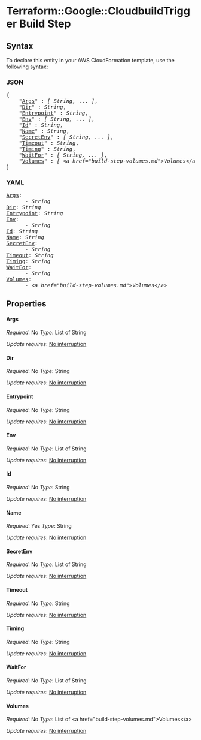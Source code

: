 # Terraform::Google::CloudbuildTrigger Build Step

## Syntax

To declare this entity in your AWS CloudFormation template, use the following syntax:

### JSON

<pre>
{
    "<a href="#args" title="Args">Args</a>" : <i>[ String, ... ]</i>,
    "<a href="#dir" title="Dir">Dir</a>" : <i>String</i>,
    "<a href="#entrypoint" title="Entrypoint">Entrypoint</a>" : <i>String</i>,
    "<a href="#env" title="Env">Env</a>" : <i>[ String, ... ]</i>,
    "<a href="#id" title="Id">Id</a>" : <i>String</i>,
    "<a href="#name" title="Name">Name</a>" : <i>String</i>,
    "<a href="#secretenv" title="SecretEnv">SecretEnv</a>" : <i>[ String, ... ]</i>,
    "<a href="#timeout" title="Timeout">Timeout</a>" : <i>String</i>,
    "<a href="#timing" title="Timing">Timing</a>" : <i>String</i>,
    "<a href="#waitfor" title="WaitFor">WaitFor</a>" : <i>[ String, ... ]</i>,
    "<a href="#volumes" title="Volumes">Volumes</a>" : <i>[ &lt;a href=&#34;build-step-volumes.md&#34;&gt;Volumes&lt;/a&gt;, ... ]</i>
}
</pre>

### YAML

<pre>
<a href="#args" title="Args">Args</a>: <i>
      - String</i>
<a href="#dir" title="Dir">Dir</a>: <i>String</i>
<a href="#entrypoint" title="Entrypoint">Entrypoint</a>: <i>String</i>
<a href="#env" title="Env">Env</a>: <i>
      - String</i>
<a href="#id" title="Id">Id</a>: <i>String</i>
<a href="#name" title="Name">Name</a>: <i>String</i>
<a href="#secretenv" title="SecretEnv">SecretEnv</a>: <i>
      - String</i>
<a href="#timeout" title="Timeout">Timeout</a>: <i>String</i>
<a href="#timing" title="Timing">Timing</a>: <i>String</i>
<a href="#waitfor" title="WaitFor">WaitFor</a>: <i>
      - String</i>
<a href="#volumes" title="Volumes">Volumes</a>: <i>
      - &lt;a href=&#34;build-step-volumes.md&#34;&gt;Volumes&lt;/a&gt;</i>
</pre>

## Properties

#### Args

_Required_: No
_Type_: List of String

_Update requires_: [No interruption](https://docs.aws.amazon.com/AWSCloudFormation/latest/UserGuide/using-cfn-updating-stacks-update-behaviors.html#update-no-interrupt)

#### Dir

_Required_: No
_Type_: String

_Update requires_: [No interruption](https://docs.aws.amazon.com/AWSCloudFormation/latest/UserGuide/using-cfn-updating-stacks-update-behaviors.html#update-no-interrupt)

#### Entrypoint

_Required_: No
_Type_: String

_Update requires_: [No interruption](https://docs.aws.amazon.com/AWSCloudFormation/latest/UserGuide/using-cfn-updating-stacks-update-behaviors.html#update-no-interrupt)

#### Env

_Required_: No
_Type_: List of String

_Update requires_: [No interruption](https://docs.aws.amazon.com/AWSCloudFormation/latest/UserGuide/using-cfn-updating-stacks-update-behaviors.html#update-no-interrupt)

#### Id

_Required_: No
_Type_: String

_Update requires_: [No interruption](https://docs.aws.amazon.com/AWSCloudFormation/latest/UserGuide/using-cfn-updating-stacks-update-behaviors.html#update-no-interrupt)

#### Name

_Required_: Yes
_Type_: String

_Update requires_: [No interruption](https://docs.aws.amazon.com/AWSCloudFormation/latest/UserGuide/using-cfn-updating-stacks-update-behaviors.html#update-no-interrupt)

#### SecretEnv

_Required_: No
_Type_: List of String

_Update requires_: [No interruption](https://docs.aws.amazon.com/AWSCloudFormation/latest/UserGuide/using-cfn-updating-stacks-update-behaviors.html#update-no-interrupt)

#### Timeout

_Required_: No
_Type_: String

_Update requires_: [No interruption](https://docs.aws.amazon.com/AWSCloudFormation/latest/UserGuide/using-cfn-updating-stacks-update-behaviors.html#update-no-interrupt)

#### Timing

_Required_: No
_Type_: String

_Update requires_: [No interruption](https://docs.aws.amazon.com/AWSCloudFormation/latest/UserGuide/using-cfn-updating-stacks-update-behaviors.html#update-no-interrupt)

#### WaitFor

_Required_: No
_Type_: List of String

_Update requires_: [No interruption](https://docs.aws.amazon.com/AWSCloudFormation/latest/UserGuide/using-cfn-updating-stacks-update-behaviors.html#update-no-interrupt)

#### Volumes

_Required_: No
_Type_: List of &lt;a href=&#34;build-step-volumes.md&#34;&gt;Volumes&lt;/a&gt;

_Update requires_: [No interruption](https://docs.aws.amazon.com/AWSCloudFormation/latest/UserGuide/using-cfn-updating-stacks-update-behaviors.html#update-no-interrupt)

